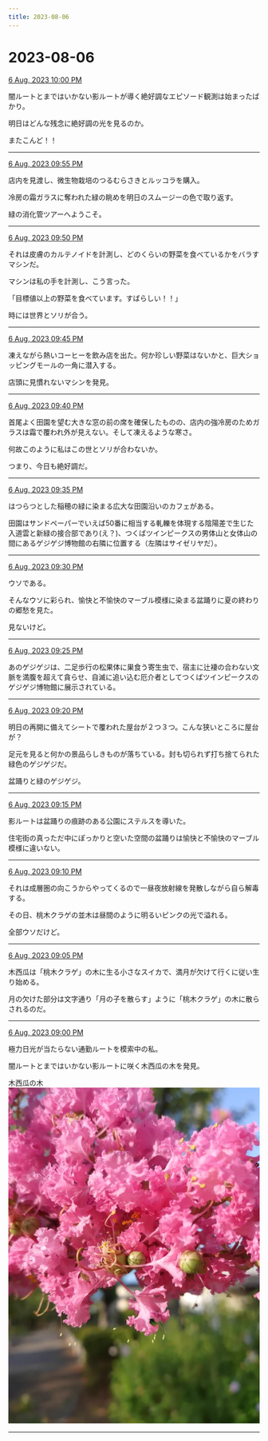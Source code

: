 ```yaml
---
title: 2023-08-06
---
```

# 2023-08-06

[6 Aug, 2023 10:00 PM](https://twitter.com/hirasawa/status/1688173076062875648#m)

闇ルートとまではいかない影ルートが導く絶好調なエピソード観測は始まったばかり。  
  
明日はどんな残念に絶好調の光を見るのか。  
  
またこんど！！

---

[6 Aug, 2023 09:55 PM](https://twitter.com/hirasawa/status/1688171815519354881#m)

店内を見渡し、微生物栽培のつるむらさきとルッコラを購入。  
  
冷房の霜ガラスに奪われた緑の眺めを明日のスムージーの色で取り返す。  
  
緑の消化管ツアーへようこそ。

---

[6 Aug, 2023 09:50 PM](https://twitter.com/hirasawa/status/1688170557294985216#m)

それは皮膚のカルテノイドを計測し、どのくらいの野菜を食べているかをバラすマシンだ。  
  
マシンは私の手を計測し、こう言った。  
  
「目標値以上の野菜を食べています。すばらしい！！」  
  
時には世界とソリが合う。

---

[6 Aug, 2023 09:45 PM](https://twitter.com/hirasawa/status/1688169299721228288#m)

凍えながら熱いコーヒーを飲み店を出た。何か珍しい野菜はないかと、巨大ショッピングモールの一角に潜入する。  
  
店頭に見慣れないマシンを発見。

---

[6 Aug, 2023 09:40 PM](https://twitter.com/hirasawa/status/1688168040595333120#m)

首尾よく田園を望む大きな窓の前の席を確保したものの、店内の強冷房のためガラスは霜で覆われ外が見えない。そして凍えるような寒さ。  
  
何故このように私はこの世とソリが合わないか。  
  
つまり、今日も絶好調だ。

---

[6 Aug, 2023 09:35 PM](https://twitter.com/hirasawa/status/1688166782593286146#m)

はつらつとした稲穂の緑に染まる広大な田園沿いのカフェがある。  
  
田園はサンドペーパーでいえば50番に相当する軋轢を体現する陰陽差で生じた入道雲と新緑の接合部であり(え？)、つくばツインピークスの男体山と女体山の間にあるゲジゲジ博物館の右隣に位置する（左隣はサイゼリヤだ）。

---

[6 Aug, 2023 09:30 PM](https://twitter.com/hirasawa/status/1688165526416084992#m)

ウソである。  
  
そんなウソに彩られ、愉快と不愉快のマーブル模様に染まる盆踊りに夏の終わりの郷愁を見た。  
  
見ないけど。

---

[6 Aug, 2023 09:25 PM](https://twitter.com/hirasawa/status/1688164265964838912#m)

あのゲジゲジは、二足歩行の松果体に巣食う寄生虫で、宿主に辻褄の合わない文脈を満腹を超えて貪らせ、自滅に追い込む厄介者としてつくばツインピークスのゲジゲジ博物館に展示されている。

---

[6 Aug, 2023 09:20 PM](https://twitter.com/hirasawa/status/1688163007556091904#m)

明日の再開に備えてシートで覆われた屋台が２つ３つ。こんな狭いところに屋台が？  
  
足元を見ると何かの景品らしきものが落ちている。封も切られず打ち捨てられた緑色のゲジゲジだ。  
  
盆踊りと緑のゲジゲジ。

---

[6 Aug, 2023 09:15 PM](https://twitter.com/hirasawa/status/1688161749478887426#m)

影ルートは盆踊りの痕跡のある公園にステルスを導いた。  
  
住宅街の真っただ中にぽっかりと空いた空間の盆踊りは愉快と不愉快のマーブル模様に違いない。

---

[6 Aug, 2023 09:10 PM](https://twitter.com/hirasawa/status/1688160491213074432#m)

それは成層圏の向こうからやってくるので一昼夜放射線を発散しながら自ら解毒する。  
  
その日、桃木クラゲの並木は昼間のように明るいピンクの光で溢れる。  
  
全部ウソだけど。

---

[6 Aug, 2023 09:05 PM](https://twitter.com/hirasawa/status/1688159233047486464#m)

木西瓜は「桃木クラゲ」の木に生る小さなスイカで、満月が欠けて行くに従い生り始める。  
  
月の欠けた部分は文字通り「月の子を散らす」ように「桃木クラゲ」の木に散らされるのだ。

---

[6 Aug, 2023 09:00 PM](https://twitter.com/hirasawa/status/1688157982188621824#m)

極力日光が当たらない通勤ルートを模索中の私。  
  
闇ルートとまではいかない影ルートに咲く木西瓜の木を発見。  
  
木西瓜の木
![image](images/2023-08-06-13-0.png)

---

